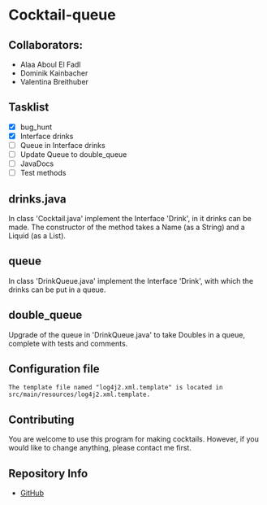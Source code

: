 # Cocktail-queue
## Collaborators: 

- Alaa Aboul El Fadl
- Dominik Kainbacher
- Valentina Breithuber

## Tasklist
- [X] bug_hunt
- [X] Interface drinks
- [ ] Queue in Interface drinks
- [ ] Update Queue to double_queue
- [ ] JavaDocs
- [ ] Test methods

## drinks.java
In class 'Cocktail.java' implement the Interface 'Drink', in it drinks can be made. 
The constructor of the method takes a Name (as a String) and a Liquid (as a List).

## queue
In class 'DrinkQueue.java' implement the Interface 'Drink', with which the drinks can be put in a queue.

## double_queue
Upgrade of the queue in 'DrinkQueue.java' to take Doubles in a queue, complete with tests and comments.

## Configuration file
```
The template file named "log4j2.xml.template" is located in src/main/resources/log4j2.xml.template.
```

## Contributing

You are welcome to use this program for making cocktails. However, if you would like to change anything, please contact me first.

## Repository Info 

- [GitHub](https://github.com/ValentinaBreithuber/cocktail-queue.git)
